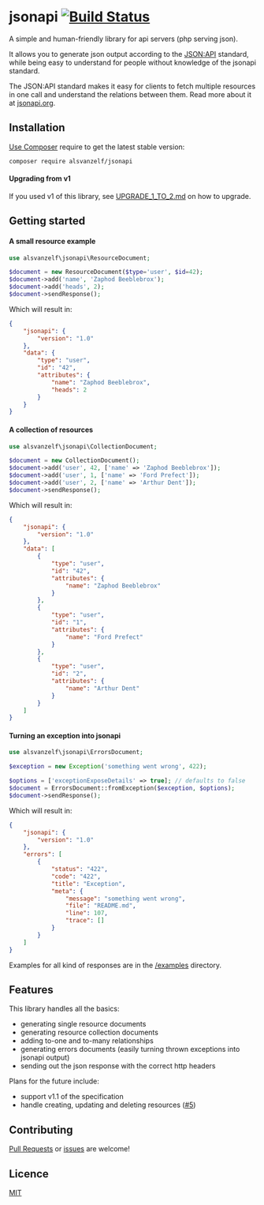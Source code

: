 # jsonapi [![Build Status](https://travis-ci.org/lode/jsonapi.svg?branch=master)](https://travis-ci.org/lode/jsonapi)

A simple and human-friendly library for api servers (php serving json).

It allows you to generate json output according to the [JSON:API](https://jsonapi.org/) standard,
while being easy to understand for people without knowledge of the jsonapi standard.

The JSON:API standard makes it easy for clients to fetch multiple resources in one call and understand the relations between them.
Read more about it at [jsonapi.org](https://jsonapi.org/).


## Installation

[Use Composer](http://getcomposer.org/) require to get the latest stable version:

```
composer require alsvanzelf/jsonapi
```

#### Upgrading from v1

If you used v1 of this library, see [UPGRADE_1_TO_2.md](/UPGRADE_1_TO_2.md) on how to upgrade.



## Getting started

#### A small resource example

```php
use alsvanzelf\jsonapi\ResourceDocument;

$document = new ResourceDocument($type='user', $id=42);
$document->add('name', 'Zaphod Beeblebrox');
$document->add('heads', 2);
$document->sendResponse();
```

Which will result in:

```json
{
	"jsonapi": {
		"version": "1.0"
	},
	"data": {
		"type": "user",
		"id": "42",
		"attributes": {
			"name": "Zaphod Beeblebrox",
			"heads": 2
		}
	}
}
```

#### A collection of resources

```php
use alsvanzelf\jsonapi\CollectionDocument;

$document = new CollectionDocument();
$document->add('user', 42, ['name' => 'Zaphod Beeblebrox']);
$document->add('user', 1, ['name' => 'Ford Prefect']);
$document->add('user', 2, ['name' => 'Arthur Dent']);
$document->sendResponse();
```

Which will result in:

```json
{
	"jsonapi": {
		"version": "1.0"
	},
	"data": [
		{
			"type": "user",
			"id": "42",
			"attributes": {
				"name": "Zaphod Beeblebrox"
			}
		},
		{
			"type": "user",
			"id": "1",
			"attributes": {
				"name": "Ford Prefect"
			}
		},
		{
			"type": "user",
			"id": "2",
			"attributes": {
				"name": "Arthur Dent"
			}
		}
	]
}
```

#### Turning an exception into jsonapi

```php
use alsvanzelf\jsonapi\ErrorsDocument;

$exception = new Exception('something went wrong', 422);

$options = ['exceptionExposeDetails' => true]; // defaults to false
$document = ErrorsDocument::fromException($exception, $options);
$document->sendResponse();
```

Which will result in:

```json
{
	"jsonapi": {
		"version": "1.0"
	},
	"errors": [
		{
			"status": "422",
			"code": "422",
			"title": "Exception",
			"meta": {
				"message": "something went wrong",
				"file": "README.md",
				"line": 107,
				"trace": []
			}
		}
	]
}
```

Examples for all kind of responses are in the [/examples](/examples) directory.


## Features

This library handles all the basics:

- generating single resource documents
- generating resource collection documents
- adding to-one and to-many relationships
- generating errors documents (easily turning thrown exceptions into jsonapi output)
- sending out the json response with the correct http headers

Plans for the future include:

- support v1.1 of the specification
- handle creating, updating and deleting resources ([#5](https://github.com/lode/jsonapi/issues/5))


## Contributing

[Pull Requests](https://github.com/lode/jsonapi/pulls) or [issues](https://github.com/lode/jsonapi/issues) are welcome!


## Licence

[MIT](/LICENSE)

